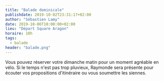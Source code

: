 ```yaml
---
title: "Balade dominicale"
publishdate: 2019-10-02T23:31:17+02:00
author: "Sébastien Lamy"
date: 2019-10-06T10:00:00+02:00
lieu: "Départ Square Aragon"
horaire: 10h
tags:
  - balade
header: "balade.png"
---
```


Vous pouvez réserver votre dimanche matin pour un moment agréable en vélo. Si
le temps n'est pas trop pluvieux, Raymonde sera présente pour écouter vos 
propositions d'itinéraire ou vous soumettre les siennes.